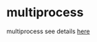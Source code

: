 # multiprocess
multiprocess
see details <a href='https://github.com/indestinee/crawl#class-mp'>here</a>

